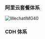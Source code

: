 ### 阿里云套餐体系

![WechatIMG40](https://ws2.sinaimg.cn/large/006tNc79ly1g202gfhliuj31l10u0qgx.jpg)





### CDH 体系

